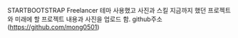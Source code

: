 STARTBOOTSTRAP Freelancer 테마 사용했고 사진과 스킬 지금까지 했던 프로젝트와 미래에 할 프로젝트 내용과 사진을 업로드 함. github주소(https://github.com/mong0501)
<!--
**mong0501/mong0501** is a ✨ _special_ ✨ repository because its `README.md` (this file) appears on your GitHub profile.

Here are some ideas to get you started:

- 🔭 I’m currently working on ...
- 🌱 I’m currently learning ...
- 👯 I’m looking to collaborate on ...
- 🤔 I’m looking for help with ...
- 💬 Ask me about ...
- 📫 How to reach me: ...
- 😄 Pronouns: ...
- ⚡ Fun fact: ...
-->
